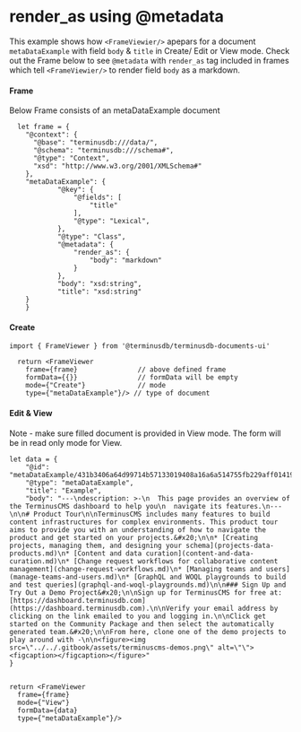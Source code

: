 # render_as using @metadata
This example shows how ``<FrameViewier/>`` apepars for a document ``metaDataExample`` with field ``body`` & ``title`` in Create/ Edit or View mode. Check out the Frame below to see ``@metadata`` with ``render_as`` tag included in frames which tell ``<FrameViewier/>`` to render field ``body`` as a markdown.

#### Frame 
Below Frame consists of an metaDataExample document 
```
  let frame = {
    "@context": {
      "@base": "terminusdb:///data/",
      "@schema": "terminusdb:///schema#",
      "@type": "Context",
      "xsd": "http://www.w3.org/2001/XMLSchema#"
    },
    "metaDataExample": {
			"@key": {
				"@fields": [
					"title"
				],
				"@type": "Lexical",
			},
			"@type": "Class",
			"@metadata": {
				"render_as": {
					"body": "markdown"
				}
			},
			"body": "xsd:string",
			"title": "xsd:string"
  	}
	}	
```


#### Create

```
import { FrameViewer } from '@terminusdb/terminusdb-documents-ui'

  return <FrameViewer
    frame={frame}               // above defined frame          
    formData={{}}               // formData will be empty
    mode={"Create"}             // mode 
    type={"metaDataExample"}/> // type of document 
```

#### Edit & View
Note - make sure filled document is provided in View mode. The form will be in read only mode for View.

```
let data = {
	"@id": "metaDataExample/431b3406a64d99714b57133019408a16a6a514755fb229aff01419b4b423cb62",
	"@type": "metaDataExample",
	"title": "Example",
	"body": "---\ndescription: >-\n  This page provides an overview of the TerminusCMS dashboard to help you\n  navigate its features.\n---\n\n# Product Tour\n\nTerminusCMS includes many features to build content infrastructures for complex environments. This product tour aims to provide you with an understanding of how to navigate the product and get started on your projects.&#x20;\n\n* [Creating projects, managing them, and designing your schema](projects-data-products.md)\n* [Content and data curation](content-and-data-curation.md)\n* [Change request workflows for collaborative content management](change-request-workflows.md)\n* [Managing teams and users](manage-teams-and-users.md)\n* [GraphQL and WOQL playgrounds to build and test queries](graphql-and-woql-playgrounds.md)\n\n### Sign Up and Try Out a Demo Project&#x20;\n\nSign up for TerminusCMS for free at: [https://dashboard.terminusdb.com](https://dashboard.terminusdb.com).\n\nVerify your email address by clicking on the link emailed to you and logging in.\n\nClick get started on the Community Package and then select the automatically generated team.&#x20;\n\nFrom here, clone one of the demo projects to play around with -\n\n<figure><img src=\"../../.gitbook/assets/terminuscms-demos.png\" alt=\"\"><figcaption></figcaption></figure>"
}


return <FrameViewer
  frame={frame}
  mode={"View"}
  formData={data}
  type={"metaDataExample"}/>
```

